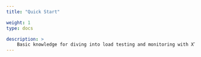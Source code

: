 ```yaml
---
title: "Quick Start"

weight: 1
type: docs

description: >
    Basic knowledge for diving into load testing and monitoring with XTC.
---
```



